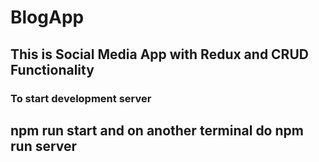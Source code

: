 <h1>BlogApp</h1>
<h2> This is Social Media App with Redux and CRUD Functionality</h2>
<h3>To start development server</h3>
<h2>npm run start and on another terminal do npm run server</h2>
<p>
